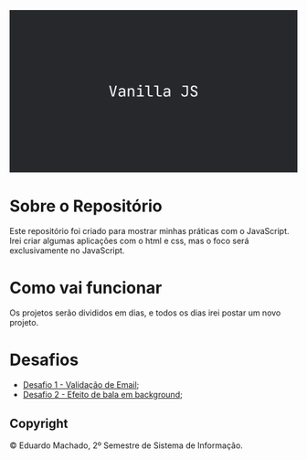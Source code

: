 ![image](https://github.com/DevShy/VanillaJavaScript/blob/main/1_vlj3rtG49ddPoj3mqKSIJA.png)

# Sobre o Repositório
Este repositório foi criado para mostrar minhas práticas com o JavaScript. Irei criar algumas aplicações com o html e css, mas o foco será exclusivamente no JavaScript. 

# Como vai funcionar
Os projetos serão divididos em dias, e todos os dias irei postar um novo projeto. 

# Desafios

* [Desafio 1 - Validação de Email](https://github.com/DevShy/VanillaJavaScript/tree/main/01); 
* [Desafio 2 - Efeito de bala em background](https://github.com/DevShy/VanillaJavaScript/tree/main/02); 


## Copyright

© Eduardo Machado, 2º Semestre de Sistema de Informação.
